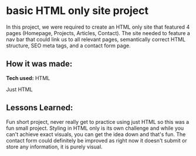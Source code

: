 # basic HTML only site project
In this project, we were required to create an HTML only site that featured 4 pages (Homepage, Projects, Articles, Contact). The site
needed to feature a nav bar that could link us to all relevant pages, semantically correct HTML structure, SEO meta tags, and a contact 
form page. 

## How it was made:

**Tech used:** HTML

Just HTML

## Lessons Learned:

Fun short project, never really get to practice using just HTML so this was a fun small project. Styling in HTML only is its own challenge and
while you can't achieve exact visuals, you can get the idea down and that's fun. The contact form could definitely be improved as right now it
doesn't submit or store any information, it is purely visual.

